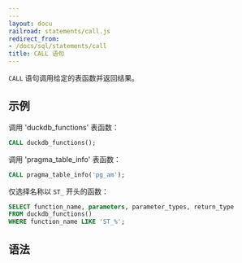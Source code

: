 ```yaml
---
---
layout: docu
railroad: statements/call.js
redirect_from:
- /docs/sql/statements/call
title: CALL 语句
---
```


`CALL` 语句调用给定的表函数并返回结果。

## 示例

调用 'duckdb_functions' 表函数：

```sql
CALL duckdb_functions();
```

调用 'pragma_table_info' 表函数：

```sql
CALL pragma_table_info('pg_am');
```

仅选择名称以 `ST_` 开头的函数：

```sql
SELECT function_name, parameters, parameter_types, return_type
FROM duckdb_functions()
WHERE function_name LIKE 'ST_%';
```

## 语法

<div id="rrdiagram1"></div>